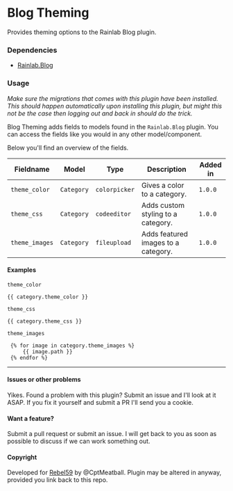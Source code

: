 # Blog Theming
Provides theming options to the Rainlab Blog plugin.

### Dependencies
- [Rainlab.Blog](https://github.com/rainlab/blog-plugin)

### Usage
_Make sure the migrations that comes with this plugin have been installed. This should happen automatically upon installing this plugin, but might this not be the case then logging out and back in should do the trick._

Blog Theming adds fields to models found in the `Rainlab.Blog` plugin. You can access the fields like you would in any other model/component. 

Below you'll find an overview of the fields.

| Fieldname        | Model           | Type  | Description | Added in |
| ------------- |-------------| -----|----|----|
| `theme_color`   | `Category` | `colorpicker` | Gives a color to a category.| `1.0.0` |
| `theme_css`   | `Category` | `codeeditor` | Adds custom styling to a category.| `1.0.0` |
| `theme_images`   | `Category` | `fileupload` | Adds featured images to a category.| `1.0.0` |

#### Examples
`theme_color`
    
    {{ category.theme_color }}
    
`theme_css`

    {{ category.theme_css }}
    
`theme_images`

     {% for image in category.theme_images %}
         {{ image.path }}
     {% endfor %}


---

#### Issues or other problems
Yikes. Found a problem with this plugin? Submit an issue and I'll look at it ASAP. If you fix it yourself and submit a PR I'll send you a cookie.

#### Want a feature?
Submit a pull request or submit an issue. I will get back to you as soon as possible to discuss if we can work something out.

#### Copyright
Developed for [Rebel59](https://rebel59.nl) by @CptMeatball. 
Plugin may be altered in anyway, provided you link back to this repo.
